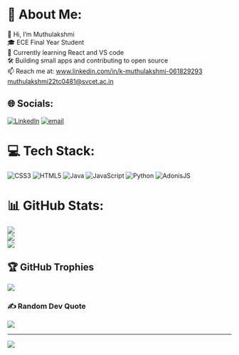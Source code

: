 # 💫 About Me:
👋 Hi, I’m Muthulakshmi  <br>🎓 ECE Final Year Student<br>🌱 Currently learning React and VS code<br>🛠️ Building small apps and contributing to open source  <br>📫 Reach me at: www.linkedin.com/in/k-muthulakshmi-061829293<br>muthulakshmi22tc0481@svcet.ac.in<br>


## 🌐 Socials:
[![LinkedIn](https://img.shields.io/badge/LinkedIn-%230077B5.svg?logo=linkedin&logoColor=white)](https://linkedin.com/in/www.linkedin.com/in/k-muthulakshmi-061829293) [![email](https://img.shields.io/badge/Email-D14836?logo=gmail&logoColor=white)](mailto:muthulakshmi22tc0481@svcet.ac.in) 

# 💻 Tech Stack:
![CSS3](https://img.shields.io/badge/css3-%231572B6.svg?style=for-the-badge&logo=css3&logoColor=white) ![HTML5](https://img.shields.io/badge/html5-%23E34F26.svg?style=for-the-badge&logo=html5&logoColor=white) ![Java](https://img.shields.io/badge/java-%23ED8B00.svg?style=for-the-badge&logo=openjdk&logoColor=white) ![JavaScript](https://img.shields.io/badge/javascript-%23323330.svg?style=for-the-badge&logo=javascript&logoColor=%23F7DF1E) ![Python](https://img.shields.io/badge/python-3670A0?style=for-the-badge&logo=python&logoColor=ffdd54) ![AdonisJS](https://img.shields.io/badge/adonisjs-%23220052.svg?style=for-the-badge&logo=adonisjs&logoColor=white)
# 📊 GitHub Stats:
![](https://github-readme-stats.vercel.app/api?username=muthulakshmi04022005&theme=dark&hide_border=false&include_all_commits=false&count_private=false)<br/>
![](https://nirzak-streak-stats.vercel.app/?user=muthulakshmi04022005&theme=dark&hide_border=false)<br/>
![](https://github-readme-stats.vercel.app/api/top-langs/?username=muthulakshmi04022005&theme=dark&hide_border=false&include_all_commits=false&count_private=false&layout=compact)

## 🏆 GitHub Trophies
![](https://github-profile-trophy.vercel.app/?username=muthulakshmi04022005&theme=blue_navy&no-frame=false&no-bg=true&margin-w=4)

### ✍️ Random Dev Quote
![](https://quotes-github-readme.vercel.app/api?type=horizontal&theme=gruvbox)

---
[![](https://visitcount.itsvg.in/api?id=muthulakshmi04022005&icon=0&color=0)](https://visitcount.itsvg.in)

<!-- Proudly created with GPRM ( https://gprm.itsvg.in ) -->
